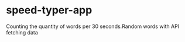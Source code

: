 # speed-typer-app
Counting the quantity of words per 30 seconds.Random words with API fetching data 
